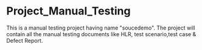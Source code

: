 # Project_Manual_Testing
This is a manual testing project having name "soucedemo".
The project will contain all the manual testing documents like HLR, test scenario,test case & Defect Report.
